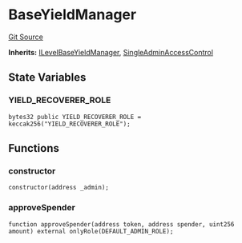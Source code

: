 # BaseYieldManager
[Git Source](https://github.com/Level-Money/contracts/blob/7fc97def4c32b2c55e844838ecbb532dceb8179d/src/yield/BaseYieldManager.sol)

**Inherits:**
[ILevelBaseYieldManager](/src/interfaces/ILevelBaseYieldManager.sol/interface.ILevelBaseYieldManager.md), [SingleAdminAccessControl](/src/auth/v5/SingleAdminAccessControl.sol/abstract.SingleAdminAccessControl.md)


## State Variables
### YIELD_RECOVERER_ROLE

```solidity
bytes32 public YIELD_RECOVERER_ROLE = keccak256("YIELD_RECOVERER_ROLE");
```


## Functions
### constructor


```solidity
constructor(address _admin);
```

### approveSpender


```solidity
function approveSpender(address token, address spender, uint256 amount) external onlyRole(DEFAULT_ADMIN_ROLE);
```

